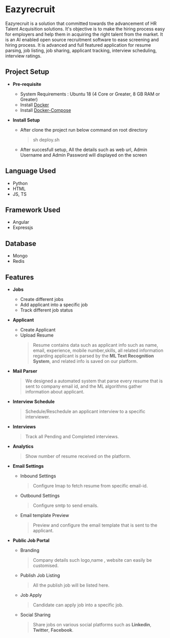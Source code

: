 # Eazyrecruit
Eazyrecruit is a solution that committed towards the advancement of HR Talent Acquisition solutions. It's objective is to make the hiring process easy for employers and help them in acquiring the right talent from the market.
It is an AI enabled open source recruitment software to ease screening and hiring process.
It is advanced and full featured application for resume parsing, job listing, job sharing, applicant tracking, interview scheduling, interview ratings.

## Project Setup
 - **Pre-requisite**
 	* System Requirements : Ubuntu 18 (4 Core or Greater, 8 GB RAM or Greater)
	* Install [Docker](https://docs.docker.com/engine/install/ubuntu/) 
	* Install [Docker-Compose](https://docs.docker.com/compose/install/)
	
 - **Install Setup**
 	* After clone the project run below command on root directory
		> sh deploy.sh
	* After succesfull setup, All the details such as web url, Admin Username and Admin Password will displayed on the screen					
      
## Language Used
* Python
* HTML
* JS, TS
## Framework Used
* Angular
* Expressjs
## Database
* Mongo
* Redis
## Features
 - **Jobs**
	* Create different jobs
	* Add applicant into a specific job
	* Track different job status
 - **Applicant**
	
	* Create Applicant
	* Upload Resume
		> Resume contains data such as applicant info such as name, email, experience, mobile number,skills, all related information regarding applicant  is parsed by the **ML Text Recognition System**, and  related info is saved on our platform.
 - **Mail Parser**
	> We designed a automated system that parse every resume that is sent to company email id, and the ML algorithms gather information about applicant.
 - **Interview Schedule**
	 >Schedule/Reschedule an applicant interview to a specific interviewer.
 - **Interviews**
	>Track all Pending and Completed interviews.
- **Analytics**
	>Show number of resume received on the platform.
 - **Email Settings**
	* Inbound Settings
		> Configure Imap to fetch resume from specific email-id.
	
	* Outbound Settings
		> Configure smtp to send emails.
	
	* Email template Preview
		> Preview and configure the email template that is sent to the applicant.
- **Public Job Portal**
	* Branding
		>Company details such logo,name , website can easily be customised.
	
	* Publish Job Listing
		>All the publish job will be listed here.
	
	* Job Apply
		>Candidate can apply job into a specific job.
	
	* Social Sharing
		>Share jobs on various social platforms such as **Linkedin**, **Twitter**, **Facebook**.
